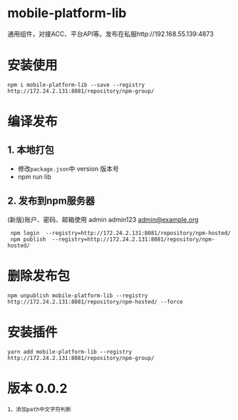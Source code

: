 # mobile-platform-lib

通用组件，对接ACC、平台API等。发布在私服http://192.168.55.139:4873

# 安装使用

```shell
npm i mobile-platform-lib --save --registry http://172.24.2.131:8081/repository/npm-group/
```

# 编译发布

## 1. 本地打包

+ 修改`package.json`中 version 版本号
+ npm run lib

## 2. 发布到npm服务器

(新版)账户、密码、邮箱使用 admin admin123 admin@example.org

```shell
 npm login  --registry=http://172.24.2.131:8081/repository/npm-hosted/
 npm publish  --registry=http://172.24.2.131:8081/repository/npm-hosted/
```

# 删除发布包

```
npm unpublish mobile-platform-lib --registry http://172.24.2.131:8081/repository/npm-hosted/ --force
```
# 安装插件

```shell
yarn add mobile-platform-lib --registry http://172.24.2.131:8081/repository/npm-group/
```


# 版本 0.0.2
```
1、添加path中文字符判断
```
